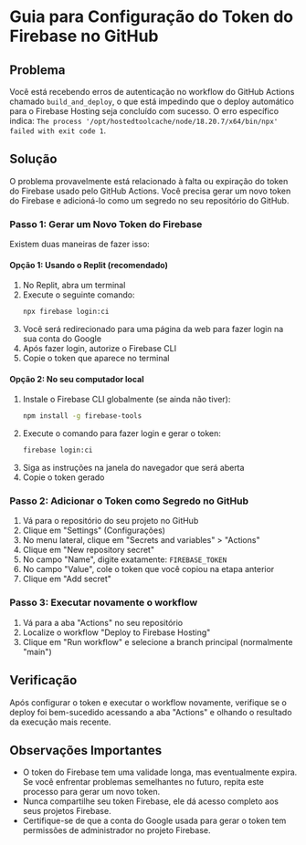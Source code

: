 # Guia para Configuração do Token do Firebase no GitHub

## Problema

Você está recebendo erros de autenticação no workflow do GitHub Actions chamado `build_and_deploy`, o que está impedindo que o deploy automático para o Firebase Hosting seja concluído com sucesso. O erro específico indica: `The process '/opt/hostedtoolcache/node/18.20.7/x64/bin/npx' failed with exit code 1`.

## Solução

O problema provavelmente está relacionado à falta ou expiração do token do Firebase usado pelo GitHub Actions. Você precisa gerar um novo token do Firebase e adicioná-lo como um segredo no seu repositório do GitHub.

### Passo 1: Gerar um Novo Token do Firebase

Existem duas maneiras de fazer isso:

#### Opção 1: Usando o Replit (recomendado)

1. No Replit, abra um terminal
2. Execute o seguinte comando:
   ```bash
   npx firebase login:ci
   ```
3. Você será redirecionado para uma página da web para fazer login na sua conta do Google
4. Após fazer login, autorize o Firebase CLI
5. Copie o token que aparece no terminal

#### Opção 2: No seu computador local

1. Instale o Firebase CLI globalmente (se ainda não tiver):
   ```bash
   npm install -g firebase-tools
   ```
2. Execute o comando para fazer login e gerar o token:
   ```bash
   firebase login:ci
   ```
3. Siga as instruções na janela do navegador que será aberta
4. Copie o token gerado

### Passo 2: Adicionar o Token como Segredo no GitHub

1. Vá para o repositório do seu projeto no GitHub
2. Clique em "Settings" (Configurações)
3. No menu lateral, clique em "Secrets and variables" > "Actions"
4. Clique em "New repository secret"
5. No campo "Name", digite exatamente: `FIREBASE_TOKEN`
6. No campo "Value", cole o token que você copiou na etapa anterior
7. Clique em "Add secret"

### Passo 3: Executar novamente o workflow

1. Vá para a aba "Actions" no seu repositório
2. Localize o workflow "Deploy to Firebase Hosting"
3. Clique em "Run workflow" e selecione a branch principal (normalmente "main")

## Verificação

Após configurar o token e executar o workflow novamente, verifique se o deploy foi bem-sucedido acessando a aba "Actions" e olhando o resultado da execução mais recente.

## Observações Importantes

- O token do Firebase tem uma validade longa, mas eventualmente expira. Se você enfrentar problemas semelhantes no futuro, repita este processo para gerar um novo token.
- Nunca compartilhe seu token Firebase, ele dá acesso completo aos seus projetos Firebase.
- Certifique-se de que a conta do Google usada para gerar o token tem permissões de administrador no projeto Firebase.